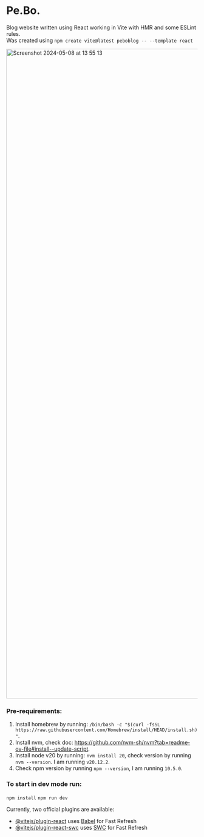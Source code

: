 # Pe.Bo.

Blog website written using React working in Vite with HMR and some ESLint rules. <br />
Was created using `npm create vite@latest peboblog -- --template react`


<img width="1710" alt="Screenshot 2024-05-08 at 13 55 13" src="https://github.com/petroborovets/peboblog/assets/6223083/6e598fec-f124-46ad-92f3-b895d8f38fc3">


### Pre-requirements:
1. Install homebrew by running: `/bin/bash -c "$(curl -fsSL https://raw.githubusercontent.com/Homebrew/install/HEAD/install.sh)"`.
2. Install nvm, check doc: https://github.com/nvm-sh/nvm?tab=readme-ov-file#install--update-script.
3. Install node v20 by running: `nvm install 20`, check version by running `nvm --version`. I am running `v20.12.2`.
4. Check npm version by running `npm --version`, I am running `10.5.0`.

### To start in dev mode run:
`npm install`
`npm run dev`

Currently, two official plugins are available:

- [@vitejs/plugin-react](https://github.com/vitejs/vite-plugin-react/blob/main/packages/plugin-react/README.md) uses [Babel](https://babeljs.io/) for Fast Refresh
- [@vitejs/plugin-react-swc](https://github.com/vitejs/vite-plugin-react-swc) uses [SWC](https://swc.rs/) for Fast Refresh
